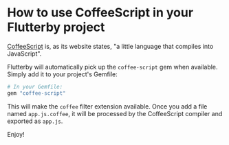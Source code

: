 # How to use CoffeeScript in your Flutterby project

[CoffeeScript] is, as its website states, "a little language that compiles into JavaScript".

Flutterby will automatically pick up the `coffee-script` gem when available. Simply add it to your project's Gemfile:

~~~ ruby
# In your Gemfile:
gem "coffee-script"
~~~

This will make the `coffee` filter extension available. Once you add a file named `app.js.coffee`, it will be processed by the CoffeeScript compiler and exported as `app.js`.

Enjoy!


[CoffeeScript]: http://coffeescript.org/
